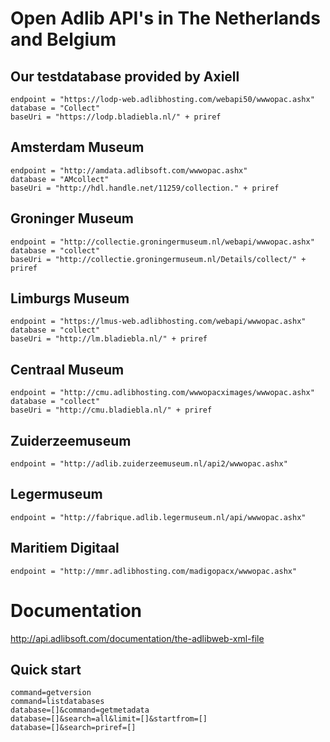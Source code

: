 # Open Adlib API's in The Netherlands and Belgium

## Our testdatabase provided by Axiell
    endpoint = "https://lodp-web.adlibhosting.com/webapi50/wwwopac.ashx"
    database = "Collect"
    baseUri = "https://lodp.bladiebla.nl/" + priref

## Amsterdam Museum
    endpoint = "http://amdata.adlibsoft.com/wwwopac.ashx"
    database = "AMcollect"
    baseUri = "http://hdl.handle.net/11259/collection." + priref

## Groninger Museum
    endpoint = "http://collectie.groningermuseum.nl/webapi/wwwopac.ashx"
    database = "collect"
    baseUri = "http://collectie.groningermuseum.nl/Details/collect/" + priref

## Limburgs Museum
    endpoint = "https://lmus-web.adlibhosting.com/webapi/wwwopac.ashx"
    database = "collect"
    baseUri = "http://lm.bladiebla.nl/" + priref

## Centraal Museum
    endpoint = "http://cmu.adlibhosting.com/wwwopacximages/wwwopac.ashx"
    database = "collect"
    baseUri = "http://cmu.bladiebla.nl/" + priref

## Zuiderzeemuseum
    endpoint = "http://adlib.zuiderzeemuseum.nl/api2/wwwopac.ashx"

## Legermuseum
    endpoint = "http://fabrique.adlib.legermuseum.nl/api/wwwopac.ashx"
     
## Maritiem Digitaal
    endpoint = "http://mmr.adlibhosting.com/madigopacx/wwwopac.ashx"

# Documentation
http://api.adlibsoft.com/documentation/the-adlibweb-xml-file

## Quick start
    command=getversion
    command=listdatabases
    database=[]&command=getmetadata
    database=[]&search=all&limit=[]&startfrom=[]
    database=[]&search=priref=[]
    
